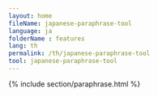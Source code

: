 ```yaml
---
layout: home
fileName: japanese-paraphrase-tool
language: ja
folderName : features
lang: th
permalink: /th/japanese-paraphrase-tool
tool: japanese-paraphrase-tool
---
```

{% include section/paraphrase.html %}